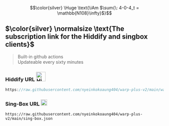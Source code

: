 
$$\color{silver} \Huge \text{\iAm $\sum{\: 4-0-4_t = \mathbb{N108}\infty}$}$$


## $\color{silver} \normalsize \text{The subscription link for the Hiddify and singbox clients}$
> Built-in github actions  
> Updateable every sixty minutes

### Hiddify URL <img src="edge/assets/Hiddify-icon.png" alt="Hiddify" width="30"/>
```POV-Ray SDL
https://raw.githubusercontent.com/nyeinkokoaung404/warp-plus-v2/main/warp.json
```

### Sing-Box URL <img src="edge/assets/Singbox-icon.svg" alt="Sing-Box" width="20"/>
```mupad
https://raw.githubusercontent.com/nyeinkokoaung404/warp-plus-v2/main/sing-box.json
```
